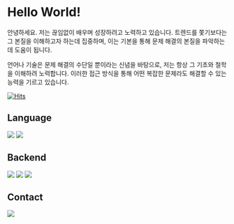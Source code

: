# Hello World!

안녕하세요. 저는 끊임없이 배우며 성장하려고 노력하고 있습니다. 트렌드를 쫓기보다는 그 본질을 이해하고자 하는데 집중하며, 이는 기본을 통해 문제 해결의 본질을 파악하는 데 도움이 됩니다. 

언어나 기술은 문제 해결의 수단일 뿐이라는 신념을 바탕으로, 저는 항상 그 기초와 철학을 이해하려 노력합니다. 이러한 접근 방식을 통해 어떤 복잡한 문제라도 해결할 수 있는 능력을 기르고 있습니다.

[![Hits](https://hits.seeyoufarm.com/api/count/incr/badge.svg?url=https%3A%2F%2Fgithub.com%2Fgunkim&count_bg=%2379C83D&title_bg=%23555555&icon=&icon_color=%23E7E7E7&title=hits&edge_flat=false)](https://hits.seeyoufarm.com)

## Language

<div>
    <img src="https://img.shields.io/badge/Java-palegoldenrod?style=flat-square&logo=openjdk&logoColor=red"/>
    <img src="https://img.shields.io/badge/Kotlin-purple?logo=kotlin"/>
</div>

## Backend

<div>
    <img src="https://img.shields.io/badge/Spring-white?style=flat-square&logo=Spring&logoColor=white&color=6DB33F"/>
    <img src="https://img.shields.io/badge/Hibernate-white?style=flat-square&logo=Hibernate&logoColor=white&color=#b6a875"/>
    <img src="https://img.shields.io/badge/MySQL-white?style=flat-square&logo=Mysql&logoColor=white&color=blue"/>
</div>

## Contact

<a href="mailto:gunkim.dev@gmail.com">
    <img src="https://img.shields.io/badge/Gmail-d14836?style=flat-square&logo=Gmail&logoColor=white&link=mailto:gunkim.dev@gmail.com">
</a>
